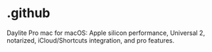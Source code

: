# .github
Daylite Pro mac for macOS: Apple silicon performance, Universal 2, notarized, iCloud/Shortcuts integration, and pro features.
